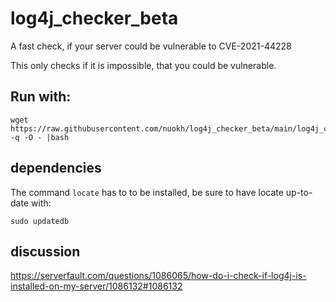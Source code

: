 # log4j_checker_beta

A fast check, if your server could be vulnerable to CVE-2021-44228

This only checks if it is impossible, that you could be vulnerable.

## Run with:

    wget https://raw.githubusercontent.com/nuokh/log4j_checker_beta/main/log4j_checker_beta.sh -q -O - |bash

## dependencies

The command `locate` has to to be installed, be sure to have locate up-to-date with:

    sudo updatedb

## discussion

https://serverfault.com/questions/1086065/how-do-i-check-if-log4j-is-installed-on-my-server/1086132#1086132
